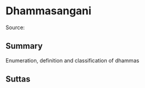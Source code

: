 # Dhammasangani

Source: []()

## Summary

Enumeration, definition and classification of dhammas

## Suttas